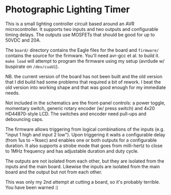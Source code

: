 Photographic Lighting Timer
===========================

This is a small lighting controller circuit based around an AVR
microcontroller. It supports two inputs and two outputs and
configurable timing delays. The outputs use MOSFETs that should
be good for up to 50VDC and 20A.

The `board/` directory contains the Eagle files for the board and
`firmware/` contains the source for the firmware. You'll need
avr-gcc et al. to build it. `make load` will attempt to program
the firmware using my setup (avrdude w/ buspirate on
`/dev/cuaU1`).

NB. the current version of the board has not been built and the
old version that I did build had some problems that required a
bit of rework. I beat the old version into working shape and that
was good enough for my immediate needs.

Not included in the schematics are the front-panel controls: a
power toggle, momentary switch, generic rotary encoder (w/ press
switch) and 4x20 HD44870-style LCD. The switches and encoder need
pull-ups and debouncing caps.

The firmware allows triggering from logical combinations of the
inputs (e.g. "input 1 high and input 2 low"). Upon triggering it
waits a configurable delay (from 1us to ~1ksec) and enables one
or both outputs for a configurable duration. It also supports a
strobe mode that goes from milli-hertz to close to 1MHz frequency
and has adjustable duration and duty cycle.

The outputs are not isolated from each other, but they are
isolated from the inputs and the main board. Likewise the inputs
are isolated from the main board and the output but not from each
other.

This was only my 2nd attempt at cutting a board, so it's probably
terrible. You have been warned :)
